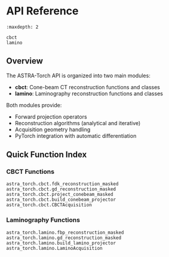 # API Reference

```{toctree}
:maxdepth: 2

cbct
lamino
```

## Overview

The ASTRA-Torch API is organized into two main modules:

- **cbct**: Cone-beam CT reconstruction functions and classes
- **lamino**: Laminography reconstruction functions and classes

Both modules provide:
- Forward projection operators
- Reconstruction algorithms (analytical and iterative)
- Acquisition geometry handling
- PyTorch integration with automatic differentiation

## Quick Function Index

### CBCT Functions

```{autosummary}
astra_torch.cbct.fdk_reconstruction_masked
astra_torch.cbct.gd_reconstruction_masked
astra_torch.cbct.project_conebeam_masked
astra_torch.cbct.build_conebeam_projector
astra_torch.cbct.CBCTAcquisition
```

### Laminography Functions

```{autosummary}
astra_torch.lamino.fbp_reconstruction_masked
astra_torch.lamino.gd_reconstruction_masked
astra_torch.lamino.build_lamino_projector
astra_torch.lamino.LaminoAcquisition
```
